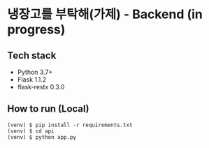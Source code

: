 # 냉장고를 부탁해(가제) - Backend (in progress)
## Tech stack
- Python 3.7+
- Flask 1.1.2
- flask-restx 0.3.0
## How to run (Local)
```
(venv) $ pip install -r requirements.txt
(venv) $ cd api
(venv) $ python app.py
